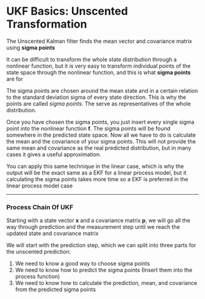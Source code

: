 # UKF Basics: Unscented Transformation

The Unscented Kalman filter finds the mean vector and covariance matrix using **sigma points**

It can be difficult to transform the whole state distribution through a nonlinear function, but it is very easy to transform individual points of the state space through the nonlinear function, and this is what **sigma points** are for

The sigma points are chosen around the mean state and in a certain relation to the standard deviation sigma of every state direction. This is why the points are called *sigma points*. The serve as representatives of the whole distribution.

Once you have chosen the sigma points, you just insert every single sigma point into the nonlinear function **f**. The sigma points will be found somewhere in the predicted state space. Now all we have to do is calculate the mean and the covariance of your sigma points. This will not provide the same mean and covariance as the real predicted distribution, but in many cases it gives a useful approximation.

You can apply this same technique in the linear case, which is why the output will be the exact same as a EKF for a linear process model, but it calculating the sigma points takes more time so a EKF is preferred in the linear process model case

***

### Process Chain Of UKF

Starting with a state vector **x** and a covariance matrix **p**, we will go all the way through prediction and the measurement step until we reach the updated state and covariance matrix

We will start with the prediction step, which we can split into three parts for the unscented prediction:

1. We need to know a good way to choose sigma points
2. We need to know how to predict the sigma points (Insert them into the process function)
3. We need to know how to calculate the prediction, mean, and covariance from the predicted sigma points
